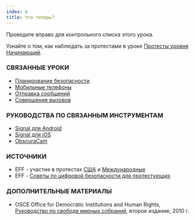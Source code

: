 ```yaml
---
index: 6
title: Что теперь?
---
```

Проведите вправо для контрольного списка этого урока.

Узнайте о том, как наблюдать за протестами в уроке [Протесты уровня Начинающий](umbrella://work/protests/beginner).

### СВЯЗАННЫЕ УРОКИ

*   [Планирование безопасности](umbrella://assess-your-risk/security-planning)
*   [Мобильные телефоны](umbrella://communications/mobile-phones)
*   [Отправка сообщений](umbrella://communications/sending-a-message)
*   [Совершение вызовов](umbrella://communications/making-a-call)

### РУКОВОДСТВА ПО СВЯЗАННЫМ ИНСТРУМЕНТАМ

*   [Signal для Android](umbrella://tools/messagging/s_signal-for-android.md) 
*   [Signal для iOS](umbrella://tools/messagging/s_signal-for-ios.md)
*   [ObscuraCam](umbrella://tools/messagging/s_obscuracam.md)

### ИСТОЧНИКИ

*   EFF - участие в протестах [США](https://ssd.eff.org/en/module/attending-protests-united-states) и [Международные](https://ssd.eff.org/en/module/attending-protests-international)
*   EFF - [Советы по цифровой безопасности для протестующих](https://www.eff.org/deeplinks/2016/11/digital-security-tips-for-protesters)

### ДОПОЛНИТЕЛЬНЫЕ МАТЕРИАЛЫ

*   OSCE Office for Democratic Institutions and Human Rights, [Руководство по свободе мирных собраний](https://www.osce.org/odihr/73405?download=true), второе издание, 2010 г.